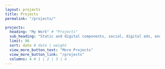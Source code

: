 ```yaml
---
layout: projects
title: Projects
permalink: "/projects/"

projects:
  heading: "My Work" # "Projects"
  sub_heading: "Static and digital components, social, digital ads, and design production"
  limit: 96
  sort: date # date | weight
  view_more_button_text: "More Projects"
  view_more_button_link: "/projects"
  columns: 4 # 1 | 2 | 3 | 4
---
```

